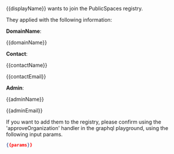 {{displayName}} wants to join the PublicSpaces registry.

They applied with the following information:

**DomainName**:

{{domainName}}

**Contact**:

{{contactName}}

{{contactEmail}}

**Admin**:

{{adminName}}

{{adminEmail}}

If you want to add them to the registry, please confirm using the 'approveOrganization' handler
in the graphql playground, using the following input params.

```json
{{params}}
```

